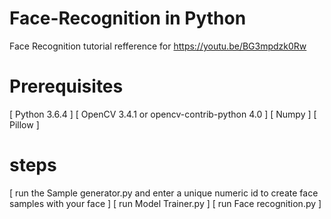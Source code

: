 # Face-Recognition in Python
Face Recognition tutorial refference for https://youtu.be/BG3mpdzk0Rw


# Prerequisites
[ Python 3.6.4 ]
[ OpenCV 3.4.1 or opencv-contrib-python 4.0 ]
[ Numpy ]
[ Pillow ]


# steps
[ run the Sample generator.py and enter a unique numeric id to create face samples with your face ]
[ run Model Trainer.py ]
[ run Face recognition.py ]

